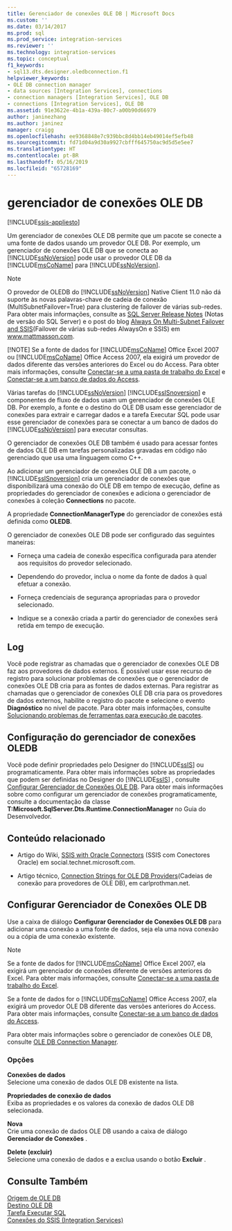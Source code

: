 ```yaml
---
title: Gerenciador de conexões OLE DB | Microsoft Docs
ms.custom: ''
ms.date: 03/14/2017
ms.prod: sql
ms.prod_service: integration-services
ms.reviewer: ''
ms.technology: integration-services
ms.topic: conceptual
f1_keywords:
- sql13.dts.designer.oledbconnection.f1
helpviewer_keywords:
- OLE DB connection manager
- data sources [Integration Services], connections
- connection managers [Integration Services], OLE DB
- connections [Integration Services], OLE DB
ms.assetid: 91e3622e-4b1a-439a-80c7-a00b90d66979
author: janinezhang
ms.author: janinez
manager: craigg
ms.openlocfilehash: ee9368848e7c939bbc8d4bb14eb49014ef5efb48
ms.sourcegitcommit: fd71d04a9d30a9927cbfff645750ac9d5d5e5ee7
ms.translationtype: HT
ms.contentlocale: pt-BR
ms.lasthandoff: 05/16/2019
ms.locfileid: "65728169"
---
```

# <a name="ole-db-connection-manager"></a>gerenciador de conexões OLE DB

[!INCLUDE[ssis-appliesto](../../includes/ssis-appliesto-ssvrpluslinux-asdb-asdw-xxx.md)]


  Um gerenciador de conexões OLE DB permite que um pacote se conecte a uma fonte de dados usando um provedor OLE DB. Por exemplo, um gerenciador de conexões OLE DB que se conecta ao [!INCLUDE[ssNoVersion](../../includes/ssnoversion-md.md)] pode usar o provedor OLE DB da [!INCLUDE[msCoName](../../includes/msconame-md.md)] para [!INCLUDE[ssNoVersion](../../includes/ssnoversion-md.md)].    
    
> [!NOTE]
>  O provedor de OLEDB do [!INCLUDE[ssNoVersion](../../includes/ssnoversion-md.md)] Native Client 11.0 não dá suporte às novas palavras-chave de cadeia de conexão (MultiSubnetFailover=True) para clustering de failover de várias sub-redes. Para obter mais informações, consulte as [SQL Server Release Notes](https://go.microsoft.com/fwlink/?LinkId=247824) (Notas de versão do SQL Server) e o post do blog [Always On Multi-Subnet Failover and SSIS](https://www.mattmasson.com/2012/03/alwayson-multi-subnet-failover-and-ssis/)(Failover de várias sub-redes AlwaysOn e SSIS) em www.mattmasson.com.    
> 
> [!NOTE]
>  Se a fonte de dados for [!INCLUDE[msCoName](../../includes/msconame-md.md)] Office Excel 2007 ou [!INCLUDE[msCoName](../../includes/msconame-md.md)] Office Access 2007, ela exigirá um provedor de dados diferente das versões anteriores do Excel ou do Access. Para obter mais informações, consulte [Conectar-se a uma pasta de trabalho do Excel](../../integration-services/connection-manager/connect-to-an-excel-workbook.md) e [Conectar-se a um banco de dados do Access](../../integration-services/connection-manager/connect-to-an-access-database.md).    
    
 Várias tarefas do [!INCLUDE[ssNoVersion](../../includes/ssnoversion-md.md)] [!INCLUDE[ssISnoversion](../../includes/ssisnoversion-md.md)] e componentes de fluxo de dados usam um gerenciador de conexões OLE DB. Por exemplo, a fonte e o destino do OLE DB usam esse gerenciador de conexões para extrair e carregar dados e a tarefa Executar SQL pode usar esse gerenciador de conexões para se conectar a um banco de dados do [!INCLUDE[ssNoVersion](../../includes/ssnoversion-md.md)] para executar consultas.    
    
 O gerenciador de conexões OLE DB também é usado para acessar fontes de dados OLE DB em tarefas personalizadas gravadas em código não gerenciado que usa uma linguagem como C++.    
    
 Ao adicionar um gerenciador de conexões OLE DB a um pacote, o [!INCLUDE[ssISnoversion](../../includes/ssisnoversion-md.md)] cria um gerenciador de conexões que disponibilizará uma conexão do OLE DB em tempo de execução, define as propriedades do gerenciador de conexões e adiciona o gerenciador de conexões à coleção **Connections** no pacote.    
    
 A propriedade **ConnectionManagerType** do gerenciador de conexões está definida como **OLEDB**.    
    
 O gerenciador de conexões OLE DB pode ser configurado das seguintes maneiras:    
    
-   Forneça uma cadeia de conexão específica configurada para atender aos requisitos do provedor selecionado.    
    
-   Dependendo do provedor, inclua o nome da fonte de dados à qual efetuar a conexão.    
    
-   Forneça credenciais de segurança apropriadas para o provedor selecionado.    
    
-   Indique se a conexão criada a partir do gerenciador de conexões será retida em tempo de execução.    
    
## <a name="logging"></a>Log    
 Você pode registrar as chamadas que o gerenciador de conexões OLE DB faz aos provedores de dados externos. É possível usar esse recurso de registro para solucionar problemas de conexões que o gerenciador de conexões OLE DB cria para as fontes de dados externas. Para registrar as chamadas que o gerenciador de conexões OLE DB cria para os provedores de dados externos, habilite o registro do pacote e selecione o evento **Diagnóstico** no nível de pacote. Para obter mais informações, consulte [Solucionando problemas de ferramentas para execução de pacotes](../../integration-services/troubleshooting/troubleshooting-tools-for-package-execution.md).    
    
## <a name="configuration-of-the-oledb-connection-manager"></a>Configuração do gerenciador de conexões OLEDB    
 Você pode definir propriedades pelo Designer do [!INCLUDE[ssIS](../../includes/ssis-md.md)] ou programaticamente. Para obter mais informações sobre as propriedades que podem ser definidas no Designer do [!INCLUDE[ssIS](../../includes/ssis-md.md)] , consulte [Configurar Gerenciador de Conexões OLE DB](../../integration-services/connection-manager/configure-ole-db-connection-manager.md). Para obter mais informações sobre como configurar um gerenciador de conexões programaticamente, consulte a documentação da classe **T:Microsoft.SqlServer.Dts.Runtime.ConnectionManager** no Guia do Desenvolvedor.    
    
## <a name="related-content"></a>Conteúdo relacionado    
    
-   Artigo do Wiki, [SSIS with Oracle Connectors](https://go.microsoft.com/fwlink/?LinkId=220670) (SSIS com Conectores Oracle) em social.technet.microsoft.com.    
    
-   Artigo técnico, [Connection Strings for OLE DB Providers](https://go.microsoft.com/fwlink/?LinkId=220744)(Cadeias de conexão para provedores de OLE DB), em carlprothman.net.    
    
## <a name="configure-ole-db-connection-manager"></a>Configurar Gerenciador de Conexões OLE DB
  Use a caixa de diálogo **Configurar Gerenciador de Conexões OLE DB** para adicionar uma conexão a uma fonte de dados, seja ela uma nova conexão ou a cópia de uma conexão existente.  
  
> [!NOTE]  
>  Se a fonte de dados for [!INCLUDE[msCoName](../../includes/msconame-md.md)] Office Excel 2007, ela exigirá um gerenciador de conexões diferente de versões anteriores do Excel. Para obter mais informações, consulte [Conectar-se a uma pasta de trabalho do Excel](../../integration-services/connection-manager/connect-to-an-excel-workbook.md).  
>   
>  Se a fonte de dados for o [!INCLUDE[msCoName](../../includes/msconame-md.md)] Office Access 2007, ela exigirá um provedor OLE DB diferente das versões anteriores do Access. Para obter mais informações, consulte [Conectar-se a um banco de dados do Access](../../integration-services/connection-manager/connect-to-an-access-database.md).  
  
 Para obter mais informações sobre o gerenciador de conexões OLE DB, consulte [OLE DB Connection Manager](../../integration-services/connection-manager/ole-db-connection-manager.md).  
  
### <a name="options"></a>Opções  
 **Conexões de dados**  
 Selecione uma conexão de dados OLE DB existente na lista.  
  
 **Propriedades de conexão de dados**  
 Exiba as propriedades e os valores da conexão de dados OLE DB selecionada.  
  
 **Nova**  
 Crie uma conexão de dados OLE DB usando a caixa de diálogo **Gerenciador de Conexões** .  
  
 **Delete (excluir)**  
 Selecione uma conexão de dados e a exclua usando o botão **Excluir** .  
  
## <a name="see-also"></a>Consulte Também    
 [Origem de OLE DB](../../integration-services/data-flow/ole-db-source.md)     
 [Destino OLE DB](../../integration-services/data-flow/ole-db-destination.md)     
 [Tarefa Executar SQL](../../integration-services/control-flow/execute-sql-task.md)     
 [Conexões do SSIS &#40;Integration Services&#41;](../../integration-services/connection-manager/integration-services-ssis-connections.md)    
    
  
